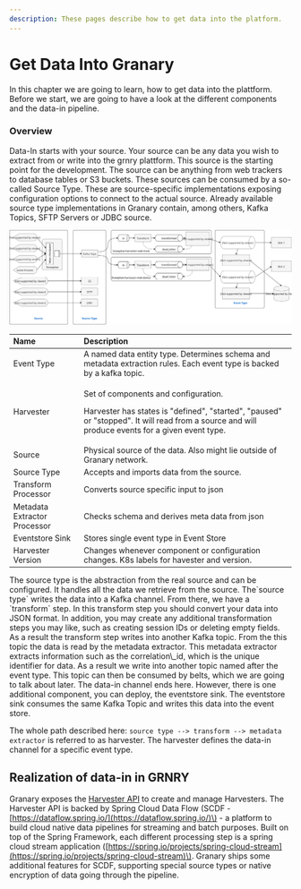 ```yaml
---
description: These pages describe how to get data into the platform.
---
```


# Get Data Into Granary

In this chapter we are going to learn, how to get data into the plattform. Before we start, we are going to have a look at the different components and the data-in pipeline.

### Overview

Data-In starts with your source. Your source can be any data you wish to extract from or write into the grnry plattform. This source is the starting point for the development. The source can be anything from web trackers to database tables or S3 buckets. These sources can be consumed by a so-called Source Type. These are source-specific implementations exposing configuration options to connect to the actual source. Already available source type implementations in Granary contain, among others, Kafka Topics, SFTP Servers or JDBC source. 

![Data-In Channel](../../.gitbook/assets/grnry_data_in_channel.svg)

<table>
  <thead>
    <tr>
      <th style="text-align:left">Name</th>
      <th style="text-align:left">Description</th>
    </tr>
  </thead>
  <tbody>
    <tr>
      <td style="text-align:left">Event Type</td>
      <td style="text-align:left">A named data entity type. Determines schema and metadata extraction rules.
        Each event type is backed by a kafka topic.</td>
    </tr>
    <tr>
      <td style="text-align:left">Harvester</td>
      <td style="text-align:left">
        <p>Set of components and configuration.</p>
        <p>Harvester has states is &quot;defined&quot;, &quot;started&quot;, &quot;paused&quot;
          or &quot;stopped&quot;. It will read from a source and will produce events
          for a given event type.</p>
      </td>
    </tr>
    <tr>
      <td style="text-align:left">Source</td>
      <td style="text-align:left">Physical source of the data. Also might lie outside of Granary network.</td>
    </tr>
    <tr>
      <td style="text-align:left">Source Type</td>
      <td style="text-align:left">Accepts and imports data from the source.</td>
    </tr>
    <tr>
      <td style="text-align:left">Transform Processor</td>
      <td style="text-align:left">Converts source specific input to json</td>
    </tr>
    <tr>
      <td style="text-align:left">Metadata Extractor Processor</td>
      <td style="text-align:left">Checks schema and derives meta data from json</td>
    </tr>
    <tr>
      <td style="text-align:left">Eventstore Sink</td>
      <td style="text-align:left">Stores single event type in Event Store</td>
    </tr>
    <tr>
      <td style="text-align:left">Harvester Version</td>
      <td style="text-align:left">Changes whenever component or configuration changes. K8s labels for havester
        and version.</td>
    </tr>
  </tbody>
</table>The source type is the abstraction from the real source and can be configured. It handles all the data we retrieve from the source. The`source type` writes the data into a Kafka channel. From there, we have a `transform` step. In this transform step you should convert your data into JSON format. In addition, you may create any additional transformation steps you may like, such as creating session IDs or deleting empty fields. As a result the transform step writes into another Kafka topic. From the this topic the data is read by the metadata extractor. This metadata extractor extracts information such as the correlation\_id, which is the unique identifier for data. As a result we write into another topic named after the event type. This topic can then be consumed by belts, which we are going to talk about later. The data-in channel ends here. However, there is one additional component, you can deploy, the eventstore sink. The eventstore sink consumes the same Kafka Topic and writes this data into the event store.

The whole path described here: `source type --> transform --> metadata extractor` is referred to as harvester. The harvester defines the data-in channel for a specific event type.

## Realization of data-in in GRNRY

Granary exposes the [Harvester API](../../developer-reference/api-reference/harvester-api.md) to create and manage Harvesters. The Harvester API is backed by Spring Cloud Data Flow \(SCDF - [https://dataflow.spring.io/](https://dataflow.spring.io/)\) - a platform to build cloud native data pipelines for streaming and batch purposes. Built on top of the Spring Framework, each different processing step is a spring cloud stream application \([https://spring.io/projects/spring-cloud-stream](https://spring.io/projects/spring-cloud-stream)\). Granary ships some additional features for SCDF, supporting special source types or native encryption of data going through the pipeline.

